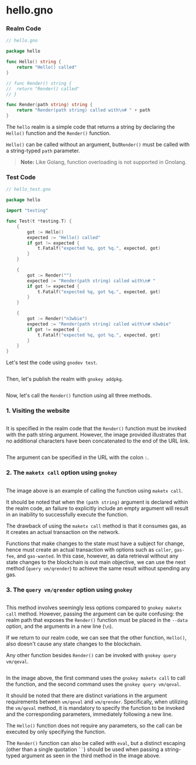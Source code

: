 # hello.gno

### **Realm Code**

```go
// hello.gno

package hello

func Hello() string {
	return "Hello() called"
}

// func Render() string {
// 	return "Render() called"
// }

func Render(path string) string {
	return "Render(path string) called with\n# " + path
}
```

The `hello` realm is a simple code that returns a string by declaring the `Hello()` function and the `Render()` function.

`Hello()` can be called without an argument, but`Render()` must be called with a string-typed `path` parameter.

> **Note:** Like Golang, function overloading is not supported in Gnolang.

### **Test Code**

```go
// hello_test.gno

package hello

import "testing"

func Test(t *testing.T) {
	{
		got := Hello()
		expected := "Hello() called"
		if got != expected {
			t.Fatalf("expected %q, got %q.", expected, got)
		}
	}

	{
		got := Render("")
		expected := "Render(path string) called with\n# "
		if got != expected {
			t.Fatalf("expected %q, got %q.", expected, got)
		}
	}

	{
		got := Render("n3wbie")
		expected := "Render(path string) called with\n# n3wbie"
		if got != expected {
			t.Fatalf("expected %q, got %q.", expected, got)
		}
	}
}
```

Let's test the code using `gnodev test`.

<figure><img src="../../../.gitbook/assets/gor_01_01_test.png" alt=""><figcaption></figcaption></figure>

Then, let's publish the realm with `gnokey addpkg`.

<figure><img src="../../../.gitbook/assets/gor_01_02_addpkg.png" alt=""><figcaption></figcaption></figure>

Now, let's call the `Render()` function using all three methods.

### **1. Visiting the website**

<figure><img src="../../../.gitbook/assets/gor_01_03_web_01.png" alt=""><figcaption></figcaption></figure>

It is specified in the realm code that the `Render()` function must be invoked with the path string argument. However, the image provided illustrates that no additional characters have been concatenated to the end of the URL link.

<figure><img src="../../../.gitbook/assets/gor_01_03_web_02.png" alt=""><figcaption></figcaption></figure>

The argument can be specified in the URL with the colon `:`.

### **2. The `maketx call` option using `gnokey`**

<figure><img src="../../../.gitbook/assets/gor_01_04_maketx.png" alt=""><figcaption></figcaption></figure>

The image above is an example of calling the function using `maketx call`.

It should be noted that when the `(path string)` argument is declared within the realm code, an failure to explicitly include an empty argument will result in an inability to successfully execute the function.

The drawback of using the `maketx call` method is that it consumes gas, as it creates an actual transaction on the network.

Functions that make changes to the state must have a subject for change, hence must create an actual transaction with options such as `caller`, `gas-fee`, and `gas-wanted`. In this case, however, as data retrieval without any state changes to the blockchain is out main objective, we can use the next method (`query vm/qrender`) to achieve the same result without spending any gas.

### **3. The `query vm/qrender` option using `gnokey`**

<figure><img src="../../../.gitbook/assets/gor_01_05_qrender.png" alt=""><figcaption></figcaption></figure>

This method involves seemingly less options compared to `gnokey maketx call` method. However, passing the argument can be quite confusing: the realm path that exposes the `Render()` function must be placed in the `--data` option, and the arguments in a new line (`\n`).



If we return to our realm code, we can see that the other function, `Hello()`, also doesn't cause any state changes to the blockchain.

Any other function besides `Render()` can be invoked with `gnokey query vm/qeval`.

<figure><img src="../../../.gitbook/assets/gor_01_06_qeval.png" alt=""><figcaption></figcaption></figure>

In the image above, the first command uses the `gnokey maketx call` to call the function, and the second command uses the `gnokey query vm/qeval`.

It should be noted that there are distinct variations in the argument requirements between `vm/qeval` and `vm/qrender`. Specifically, when utilizing the `vm/qeval` method, it is mandatory to specify the function to be invoked and the corresponding parameters, immediately following a new line.

The `Hello()` function does not require any parameters, so the call can be executed by only specifying the function.

The `Render()` function can also be called with `eval`, but a distinct escaping (other than a single quotation ` `` `) should be used when passing a string-typed argument as seen in the third method in the image above.
